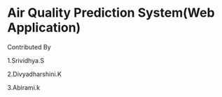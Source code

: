 # Air Quality Prediction System(Web Application)
Contributed By

1.Srividhya.S

2.Divyadharshini.K

3.Abirami.k
